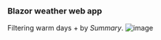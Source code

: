 ### Blazor weather web app
Filtering warm days + by *Summary*.
![image](https://github.com/user-attachments/assets/2643ef08-f6ce-42c9-a967-8211b77b4147)
